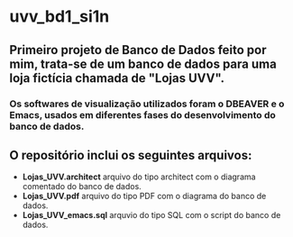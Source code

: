 # uvv_bd1_si1n
## Primeiro projeto de Banco de Dados feito por mim, trata-se de um banco de dados para uma loja fictícia chamada de "Lojas UVV".
### Os softwares de visualização utilizados foram o **DBEAVER** e o **Emacs**, usados em diferentes fases do desenvolvimento do banco de dados.

## O repositório inclui os seguintes arquivos:

- **Lojas_UVV.architect** arquivo do tipo architect com o diagrama comentado do banco de dados.
- **Lojas_UVV.pdf** arquivo do tipo PDF com o diagrama do banco de dados.
- **Lojas_UVV_emacs.sql** arquvio do tipo SQL com o script do banco de dados.
